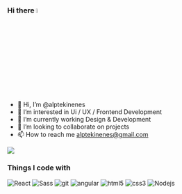 ### Hi there <a href="https://www.gautamkrishnar.com/"><img src="https://media.giphy.com/media/hvRJCLFzcasrR4ia7z/giphy.gif" width="5%"></a>

- 👋 Hi, I’m @alptekinenes
- 👀 I’m interested in Ui / UX / Frontend Development
- 🌱 I’m currently working Design & Development
- 💞️ I’m looking to collaborate on projects
- 📫 How to reach me alptekinenes@gmail.com
<img style="pointer-events: none;" src="https://svgshare.com/i/ncY.svg"/>
<h3>Things I code with</h3>
<p>
  <img alt="React" src="https://img.shields.io/badge/-React-45b8d8?style=flat-square&logo=react&logoColor=white" />

  <img alt="Sass" src="https://img.shields.io/badge/-Sass-CC6699?style=flat-square&logo=sass&logoColor=white" />
 
  <img alt="git" src="https://img.shields.io/badge/-Git-F05032?style=flat-square&logo=git&logoColor=white" />

  <img alt="angular" src="https://img.shields.io/badge/-Angular-DD0031?style=flat-square&logo=angular&logoColor=white" />
 
  <img alt="html5" src="https://img.shields.io/badge/-HTML5-E34F26?style=flat-square&logo=html5&logoColor=white" />
   <img alt="css3" src="https://img.shields.io/badge/-CSS3-E34F26?style=flat-square&logo=css3&logoColor=white" />
 

  <img alt="Nodejs" src="https://img.shields.io/badge/-Nodejs-43853d?style=flat-square&logo=Node.js&logoColor=white" />
</p>

<!---
alptekinenes/alptekinenes is a ✨ special ✨ repository because its `README.md` (this file) appears on your GitHub profile.
You can click the Preview link to take a look at your changes.
--->
